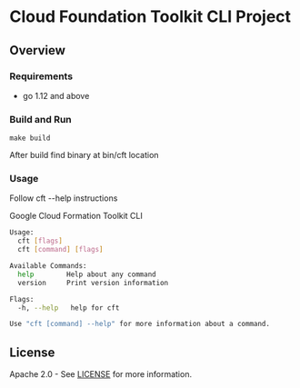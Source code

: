 # Cloud Foundation Toolkit CLI Project

## Overview

### Requirements 

 * go 1.12 and above 

### Build and Run 

    make build
    
After build find binary at bin/cft location     

### Usage

Follow cft --help instructions


Google Cloud Formation Toolkit CLI

```bash
Usage:
  cft [flags]
  cft [command] [flags]

Available Commands:
  help        Help about any command
  version     Print version information

Flags:
  -h, --help   help for cft

Use "cft [command] --help" for more information about a command.
```

## License

Apache 2.0 - See [LICENSE](LICENSE) for more information.
